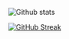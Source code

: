 
![Github stats](https://github-readme-stats.vercel.app/api?username=andwati&theme=city_lights)


[![GitHub Streak](https://streak-stats.demolab.com?user=andwati&theme=city-lights)](https://git.io/streak-stats)
